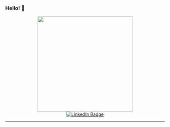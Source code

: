 ### Hello! 👋

<!--
**aaug1/aaug1** is a ✨ _special_ ✨ repository because its `README.md` (this file) appears on your GitHub profile.

Here are some ideas to get you started:

- 🔭 I’m currently working on ...
- 🌱 I’m currently learning ...
- 👯 I’m looking to collaborate on ...
- 🤔 I’m looking for help with ...
- 💬 Ask me about ...
- 📫 How to reach me: ...
- 😄 Pronouns: ...
- ⚡ Fun fact: ...
-->


<div id="header" align="center">
  <img src="https://user-images.githubusercontent.com/83732493/191078198-9c517efc-6d85-4b30-b8ca-f66ea9e84127.gif" width="300"/>
</div>

<div id="badges" align="center">
  <a href="https://www.linkedin.com/in/aidan-aug-66518b200/">
    <img src="https://img.shields.io/badge/LinkedIn-blue?style=for-the-badge&logo=linkedin&logoColor=white" alt="LinkedIn Badge"/>
  </a>
</div>

---

